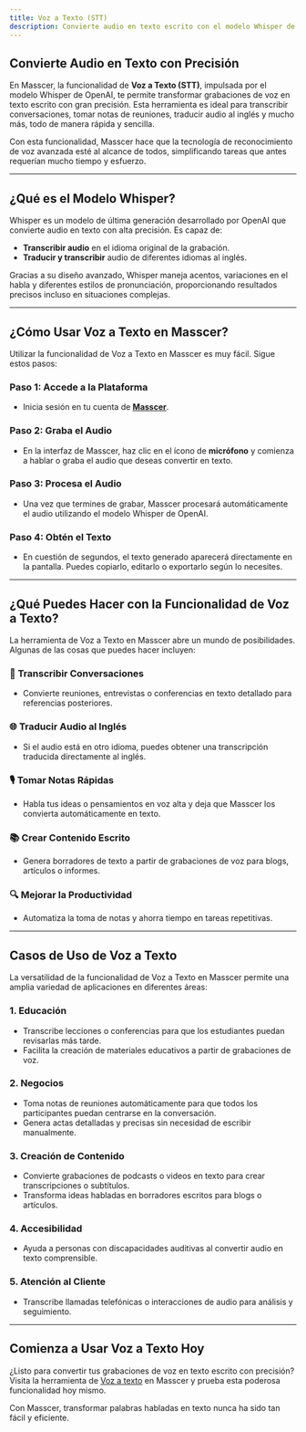 ```yaml
---
title: Voz a Texto (STT)
description: Convierte audio en texto escrito con el modelo Whisper de OpenAI en Masscer.
---
```


## Convierte Audio en Texto con Precisión

En Masscer, la funcionalidad de **Voz a Texto (STT)**, impulsada por el modelo Whisper de OpenAI, te permite transformar grabaciones de voz en texto escrito con gran precisión. Esta herramienta es ideal para transcribir conversaciones, tomar notas de reuniones, traducir audio al inglés y mucho más, todo de manera rápida y sencilla.

Con esta funcionalidad, Masscer hace que la tecnología de reconocimiento de voz avanzada esté al alcance de todos, simplificando tareas que antes requerían mucho tiempo y esfuerzo.

---

## ¿Qué es el Modelo Whisper?

Whisper es un modelo de última generación desarrollado por OpenAI que convierte audio en texto con alta precisión. Es capaz de:

- **Transcribir audio** en el idioma original de la grabación.
- **Traducir y transcribir** audio de diferentes idiomas al inglés.

Gracias a su diseño avanzado, Whisper maneja acentos, variaciones en el habla y diferentes estilos de pronunciación, proporcionando resultados precisos incluso en situaciones complejas.

---

## ¿Cómo Usar Voz a Texto en Masscer?

Utilizar la funcionalidad de Voz a Texto en Masscer es muy fácil. Sigue estos pasos:

### Paso 1: Accede a la Plataforma
- Inicia sesión en tu cuenta de **[Masscer](https://www.masscer.com/tts)**.

### Paso 2: Graba el Audio
- En la interfaz de Masscer, haz clic en el ícono de **micrófono** y comienza a hablar o graba el audio que deseas convertir en texto.

### Paso 3: Procesa el Audio
- Una vez que termines de grabar, Masscer procesará automáticamente el audio utilizando el modelo Whisper de OpenAI.

### Paso 4: Obtén el Texto
- En cuestión de segundos, el texto generado aparecerá directamente en la pantalla. Puedes copiarlo, editarlo o exportarlo según lo necesites.

---

## ¿Qué Puedes Hacer con la Funcionalidad de Voz a Texto?

La herramienta de Voz a Texto en Masscer abre un mundo de posibilidades. Algunas de las cosas que puedes hacer incluyen:

### 📝 Transcribir Conversaciones
- Convierte reuniones, entrevistas o conferencias en texto detallado para referencias posteriores.

### 🌐 Traducir Audio al Inglés
- Si el audio está en otro idioma, puedes obtener una transcripción traducida directamente al inglés.

### 🎙️ Tomar Notas Rápidas
- Habla tus ideas o pensamientos en voz alta y deja que Masscer los convierta automáticamente en texto.

### 📚 Crear Contenido Escrito
- Genera borradores de texto a partir de grabaciones de voz para blogs, artículos o informes.

### 🔍 Mejorar la Productividad
- Automatiza la toma de notas y ahorra tiempo en tareas repetitivas.

---

## Casos de Uso de Voz a Texto

La versatilidad de la funcionalidad de Voz a Texto en Masscer permite una amplia variedad de aplicaciones en diferentes áreas:

### 1. **Educación**
- Transcribe lecciones o conferencias para que los estudiantes puedan revisarlas más tarde.
- Facilita la creación de materiales educativos a partir de grabaciones de voz.

### 2. **Negocios**
- Toma notas de reuniones automáticamente para que todos los participantes puedan centrarse en la conversación.
- Genera actas detalladas y precisas sin necesidad de escribir manualmente.

### 3. **Creación de Contenido**
- Convierte grabaciones de podcasts o videos en texto para crear transcripciones o subtítulos.
- Transforma ideas habladas en borradores escritos para blogs o artículos.

### 4. **Accesibilidad**
- Ayuda a personas con discapacidades auditivas al convertir audio en texto comprensible.

### 5. **Atención al Cliente**
- Transcribe llamadas telefónicas o interacciones de audio para análisis y seguimiento.

---

## Comienza a Usar Voz a Texto Hoy

¿Listo para convertir tus grabaciones de voz en texto escrito con precisión? Visita la herramienta de  <a href="https://masscer-ai.ngrok.app/" target="_blank">Voz a texto</a> en Masscer y prueba esta poderosa funcionalidad hoy mismo.

Con Masscer, transformar palabras habladas en texto nunca ha sido tan fácil y eficiente.